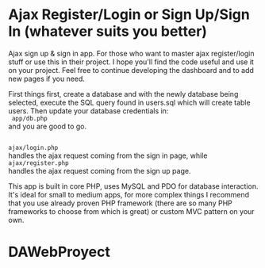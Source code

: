 # Ajax Register/Login or Sign Up/Sign In (whatever suits you better)

Ajax sign up & sign in app. For those who want to master ajax register/login stuff or use this in their project. I hope you'll find the code useful and use it on your project. Feel free to continue developing the dashboard and to add new pages if you need. 

First things first, create a database and with the newly database being selected, execute the SQL query found in users.sql which will create table users. Then update your database credentials in:<br />
<code>
app/db.php
</code>
<br />
and you are good to go.

<code>
ajax/login.php
</code>
handles the ajax request coming from the sign in page,
while
<code>
ajax/register.php
</code>
handles the ajax request coming from the sign up page.

This app is built in core PHP, uses MySQL and PDO for database interaction. It's ideal for small to medium apps, for more complex things I recommend that you use already proven PHP framework (there are so many PHP frameworks to choose from which is great) or custom MVC pattern on your own.
# DAWebProyect
